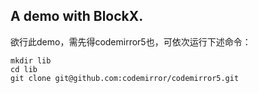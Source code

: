 ## A demo with BlockX.
欲行此demo，需先得codemirror5也，可依次运行下述命令：
```shell
mkdir lib
cd lib
git clone git@github.com:codemirror/codemirror5.git
```